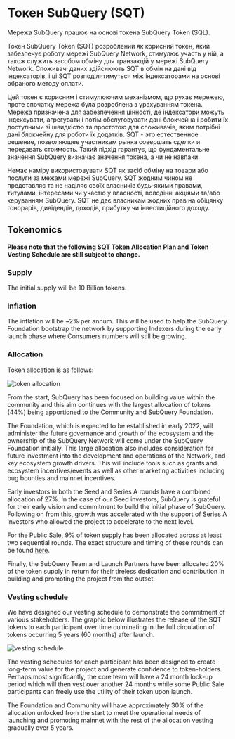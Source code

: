 # Токен SubQuery (SQT)

Мережа SubQuery працює на основі токена SubQuery Token (SQL).

Токен SubQuery Token (SQT) розроблений як корисний токен, який забезпечує роботу мережі SubQuery Network, стимулює участь у ній, а також служить засобом обміну для транзакцій у мережі SubQuery Network. Споживачі даних здійснюють SQT в обмін на дані від індексаторів, і ці SQT розподілятимуться між індексаторами на основі обраного методу оплати.

Цей токен є корисним і стимулюючим механізмом, що рухає мережею, проте спочатку мережа була розроблена з урахуванням токена. Мережа призначена для забезпечення цінності, де індексатори можуть індексувати, агрегувати і потім обслуговувати дані блокчейна і робити їх доступними зі швидкістю та простотою для споживачів, яким потрібні дані блокчейну для роботи їх додатків. SQT - это естественное решение, позволяющее участникам рынка совершать сделки и передавать стоимость. Такий підхід гарантує, що фундаментальне значення SubQuery визначає значення токена, а чи не навпаки.

Немає наміру використовувати SQT як засіб обміну на товари або послуги за межами мережі SubQuery. SQT жодним чином не представляє та не наділяє своїх власників будь-якими правами, титулами, інтересами чи участю у власності, володінні акціями та/або керуванням SubQuery. SQT не дає власникам жодних прав на обіцянку гонорарів, дивідендів, доходів, прибутку чи інвестиційного доходу.

## Tokenomics

**Please note that the following SQT Token Allocation Plan and Token Vesting Schedule are still subject to change.**

### Supply

The initial supply will be 10 Billion tokens.

### Inflation

The inflation will be ~2% per annum. This will be used to help the SubQuery Foundation bootstrap the network by supporting Indexers during the early launch phase where Consumers numbers will still be growing.

### Allocation

Token allocation is as follows:

![token allocation](/assets/img/token_allocation.png)

From the start, SubQuery has been focused on building value within the community and this aim continues with the largest allocation of tokens (44%) being apportioned to the Community and SubQuery Foundation.

The Foundation, which is expected to be established in early 2022, will administer the future governance and growth of the ecosystem and the ownership of the SubQuery Network will come under the SubQuery Foundation initially. This large allocation also includes consideration for future investment into the development and operations of the Network, and key ecosystem growth drivers. This will include tools such as grants and ecosystem incentives/events as well as other marketing activities including bug bounties and mainnet incentives.

Early investors in both the Seed and Series A rounds have a combined allocation of 27%. In the case of our Seed investors, SubQuery is grateful for their early vision and commitment to build the initial phase of SubQuery. Following on from this, growth was accelerated with the support of Series A investors who allowed the project to accelerate to the next level.

For the Public Sale, 9% of token supply has been allocated across at least two sequential rounds. The exact structure and timing of these rounds can be found [here](https://subquery.medium.com/subquery-publishes-the-sqt-public-sale-date-and-sale-guide-64b8aff10882).

Finally, the SubQuery Team and Launch Partners have been allocated 20% of the token supply in return for their tireless dedication and contribution in building and promoting the project from the outset.

### Vesting schedule

We have designed our vesting schedule to demonstrate the commitment of various stakeholders. The graphic below illustrates the release of the SQT tokens to each participant over time culminating in the full circulation of tokens occurring 5 years (60 months) after launch.

![vesting schedule](/assets/img/vesting_schedule.png)

The vesting schedules for each participant has been designed to create long-term value for the project and generate confidence to token-holders. Perhaps most significantly, the core team will have a 24 month lock-up period which will then vest over another 24 months while some Public Sale participants can freely use the utility of their token upon launch.

The Foundation and Community will have approximately 30% of the allocation unlocked from the start to meet the operational needs of launching and promoting mainnet with the rest of the allocation vesting gradually over 5 years.
